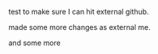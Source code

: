 test to make sure I can hit external github.

made some more changes as external me.

and some more

